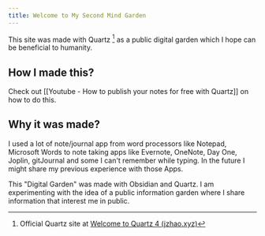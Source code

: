 ```yaml
---
title: Welcome to My Second Mind Garden
---
```

This site was made with Quartz [^1] as a public digital garden which I hope can be beneficial to humanity.

## How I made this?

Check out [[Youtube - How to publish your notes for free with Quartz]] on how to do this.

## Why it was made?

I used a lot of note/journal app from word processors like Notepad, Microsoft Words to note taking apps like Evernote, OneNote, Day One, Joplin, gitJournal and some I can't remember while typing. In the future I might share my previous experience with those Apps.

This "Digital Garden" was made with Obsidian and Quartz. I am experimenting with the idea of a public information garden where I share information that interest me in public.



[^1]: Official Quartz site at [Welcome to Quartz 4 (jzhao.xyz)](https://quartz.jzhao.xyz/) 